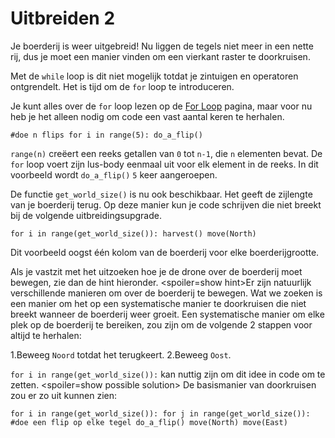 # Uitbreiden 2
Je boerderij is weer uitgebreid!  Nu liggen de tegels niet meer in een nette rij, dus je moet een manier vinden om een vierkant raster te doorkruisen.

Met de `while` loop is dit niet mogelijk totdat je zintuigen en operatoren ontgrendelt.
Het is tijd om de `for` loop te introduceren.

Je kunt alles over de `for` loop lezen op de [For Loop](docs/scripting/for.md) pagina, maar voor nu heb je het alleen nodig om code een vast aantal keren te herhalen.

`#doe n flips
for i in range(5):
	do_a_flip()`

`range(n)` creëert een reeks getallen van `0` tot `n-1`, die `n` elementen bevat. De `for` loop voert zijn lus-body eenmaal uit voor elk element in de reeks. In dit voorbeeld wordt `do_a_flip()` `5` keer aangeroepen.

De functie `get_world_size()` is nu ook beschikbaar. Het geeft de zijlengte van je boerderij terug. Op deze manier kun je code schrijven die niet breekt bij de volgende uitbreidingsupgrade.

`for i in range(get_world_size()):
	harvest()
	move(North)`

Dit voorbeeld oogst één kolom van de boerderij voor elke boerderijgrootte.

Als je vastzit met het uitzoeken hoe je de drone over de boerderij moet bewegen, zie dan de hint hieronder.
<spoiler=show hint>Er zijn natuurlijk verschillende manieren om over de boerderij te bewegen.
Wat we zoeken is een manier om het op een systematische manier te doorkruisen die niet breekt wanneer de boerderij weer groeit.
Een systematische manier om elke plek op de boerderij te bereiken, zou zijn om de volgende 2 stappen voor altijd te herhalen:

1.Beweeg `Noord` totdat het terugkeert.
2.Beweeg `Oost`.

`for i in range(get_world_size()):` kan nuttig zijn om dit idee in code om te zetten.
</spoiler>
<spoiler=show possible solution> De basismanier van doorkruisen zou er zo uit kunnen zien:

`for i in range(get_world_size()):
	for j in range(get_world_size()):
		#doe een flip op elke tegel
		do_a_flip()
		move(North)
	move(East)`
</spoiler>
